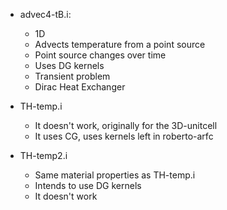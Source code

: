 * advec4-tB.i:
	- 1D
	- Advects temperature from a point source
	- Point source changes over time
	- Uses DG kernels
	- Transient problem
	- Dirac Heat Exchanger

* TH-temp.i
	- It doesn't work, originally for the 3D-unitcell
	- It uses CG, uses kernels left in roberto-arfc

* TH-temp2.i
	- Same material properties as TH-temp.i
	- Intends to use DG kernels
	- It doesn't work